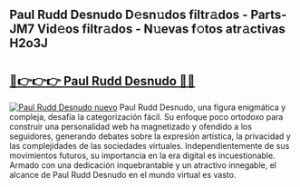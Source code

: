 ## Paul Rudd Desnudo D𝚎sn𝚞dos filtr𝚊dos - Parts-JM7 Vid𝚎os filtr𝚊dos - N𝚞evas f𝚘tos atr𝚊ctivas H2o3J

# <h2><a href="http://mbc73g.tromn.icu/?c=Paul+Rudd+Desnudo">🔗👉👉👉 Paul Rudd Desnudo 🔗🔗</a></h2>

[![Paul Rudd Desnudo nuevo](https://i.imgur.com/pEAQMta.gif)](http://mbc73g.tromn.icu/?c=Paul+Rudd+Desnudo)
Paul Rudd Desnudo, una figura enigmática y compleja, desafía la categorización fácil. Su enfoque poco ortodoxo para construir una personalidad web ha magnetizado y ofendido a los seguidores, generando debates sobre la expresión artística, la privacidad y las complejidades de las sociedades virtuales. Independientemente de sus movimientos futuros, su importancia en la era digital es incuestionable. Armado con una dedicación inquebrantable y un atractivo innegable, el alcance de Paul Rudd Desnudo en el mundo virtual es vasto.
